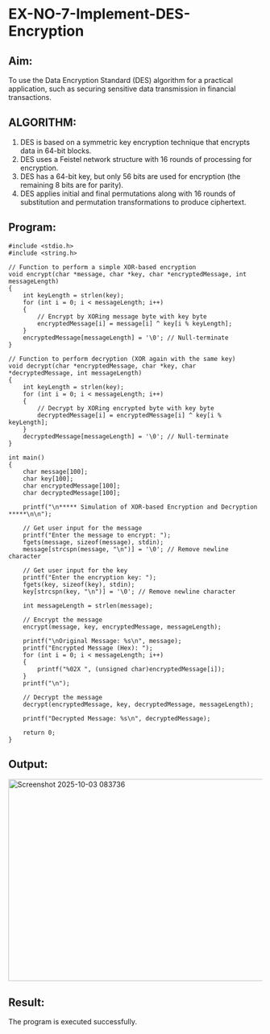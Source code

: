# EX-NO-7-Implement-DES-Encryption

## Aim:

To use the Data Encryption Standard (DES) algorithm for a practical application, such as securing sensitive data transmission in financial transactions.

## ALGORITHM:

1. DES is based on a symmetric key encryption technique that encrypts data in 64-bit blocks.
2. DES uses a Feistel network structure with 16 rounds of processing for encryption.
3. DES has a 64-bit key, but only 56 bits are used for encryption (the remaining 8 bits are for parity).
4. DES applies initial and final permutations along with 16 rounds of substitution and permutation transformations to produce ciphertext.

## Program:

```
#include <stdio.h>
#include <string.h>

// Function to perform a simple XOR-based encryption
void encrypt(char *message, char *key, char *encryptedMessage, int messageLength)
{
    int keyLength = strlen(key);
    for (int i = 0; i < messageLength; i++)
    {
        // Encrypt by XORing message byte with key byte
        encryptedMessage[i] = message[i] ^ key[i % keyLength];
    }
    encryptedMessage[messageLength] = '\0'; // Null-terminate
}

// Function to perform decryption (XOR again with the same key)
void decrypt(char *encryptedMessage, char *key, char *decryptedMessage, int messageLength)
{
    int keyLength = strlen(key);
    for (int i = 0; i < messageLength; i++)
    {
        // Decrypt by XORing encrypted byte with key byte
        decryptedMessage[i] = encryptedMessage[i] ^ key[i % keyLength];
    }
    decryptedMessage[messageLength] = '\0'; // Null-terminate
}

int main()
{
    char message[100];
    char key[100];
    char encryptedMessage[100];
    char decryptedMessage[100];

    printf("\n***** Simulation of XOR-based Encryption and Decryption *****\n\n");

    // Get user input for the message
    printf("Enter the message to encrypt: ");
    fgets(message, sizeof(message), stdin);
    message[strcspn(message, "\n")] = '\0'; // Remove newline character

    // Get user input for the key
    printf("Enter the encryption key: ");
    fgets(key, sizeof(key), stdin);
    key[strcspn(key, "\n")] = '\0'; // Remove newline character

    int messageLength = strlen(message);

    // Encrypt the message
    encrypt(message, key, encryptedMessage, messageLength);

    printf("\nOriginal Message: %s\n", message);
    printf("Encrypted Message (Hex): ");
    for (int i = 0; i < messageLength; i++)
    {
        printf("%02X ", (unsigned char)encryptedMessage[i]);
    }
    printf("\n");

    // Decrypt the message
    decrypt(encryptedMessage, key, decryptedMessage, messageLength);

    printf("Decrypted Message: %s\n", decryptedMessage);

    return 0;
}
```


## Output:

<img width="689" height="401" alt="Screenshot 2025-10-03 083736" src="https://github.com/user-attachments/assets/99530fac-bd65-411b-b85b-c4e23b696ad9" />


## Result:
  The program is executed successfully.

